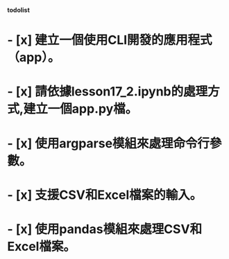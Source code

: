 **todolist**
# - [x] 建立一個使用CLI開發的應用程式（app）。
# - [x] 請依據lesson17_2.ipynb的處理方式,建立一個app.py檔。
# - [x] 使用argparse模組來處理命令行參數。
# - [x] 支援CSV和Excel檔案的輸入。
# - [x] 使用pandas模組來處理CSV和Excel檔案。